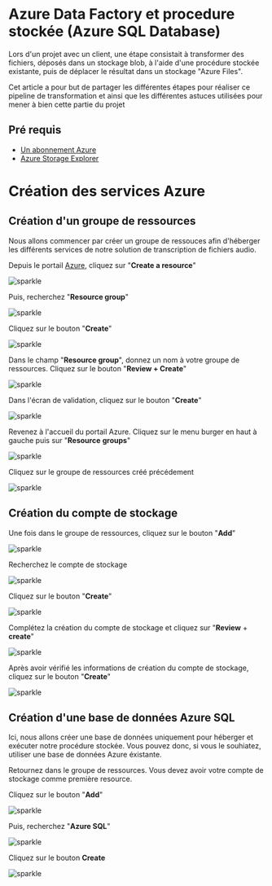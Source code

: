 # Azure Data Factory et procedure stockée (Azure SQL Database)

Lors d'un projet avec un client, une étape consistait à transformer des fichiers, déposés dans un stockage blob, à l'aide d'une procédure stockée existante, puis de déplacer le résultat dans un stockage "Azure Files".

Cet article a pour but de partager les différentes étapes pour réaliser ce pipeline de transformation et ainsi que les différentes astuces utilisées pour mener à bien cette partie du projet


## Pré requis

- [Un abonnement Azure](https://azure.microsoft.com/fr-fr/free/)
- [Azure Storage Explorer](https://azure.microsoft.com/en-us/features/storage-explorer/) 



# Création des services Azure
## Création d'un groupe de ressources
Nous allons commencer par créer un groupe de ressouces afin d'héberger les différents services de notre solution de transcription de fichiers audio.

Depuis le portail [Azure](https://portal.azure.com), cliquez sur "**Create a resource**"

![sparkle](Pictures/001.png)

 Puis, recherchez "**Resource group**"

 ![sparkle](Pictures/002.png)


Cliquez sur le bouton "**Create**"

![sparkle](Pictures/003.png)

Dans le champ "**Resource group**", donnez un nom à votre groupe de ressources. Cliquez sur le bouton "**Review + Create**"

![sparkle](Pictures/004.png)

Dans l'écran de validation, cliquez sur le bouton "**Create**"

![sparkle](Pictures/005.png)

Revenez à l'accueil du portail Azure. Cliquez sur le menu burger en haut à gauche puis sur "**Resource** **groups**"

![sparkle](Pictures/006.png)

Cliquez sur le groupe de ressources créé précédement

![sparkle](Pictures/007.png)

## Création du compte de stockage

Une fois dans le groupe de ressources, cliquez sur le bouton "**Add**"

![sparkle](Pictures/008.png)

Recherchez le compte de stockage

![sparkle](Pictures/009.png)

Cliquez sur le bouton "**Create**"

![sparkle](Pictures/010.png)



Complétez la création du compte de stockage et cliquez sur "**Review** + **create**"

![sparkle](Pictures/011.png)

Après avoir vérifié les informations de création du compte de stockage, cliquez sur le bouton "**Create**"

![sparkle](Pictures/012.png)

## Création d'une base de données Azure SQL
Ici, nous allons créer une base de données uniquement pour héberger et exécuter notre procédure stockée. Vous pouvez donc, si vous le souhiatez, utiliser une base de données Azure éxistante.

Retournez dans le groupe de ressources. Vous devez avoir votre compte de stockage comme première resource.

Cliquez sur le bouton "**Add**"

![sparkle](Pictures/013.png)

Puis, recherchez "**Azure SQL**" 

![sparkle](Pictures/014.png)

Cliquez sur le bouton **Create**

![sparkle](Pictures/015.png)

